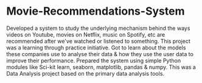 # Movie-Recommendations-System
Developed a system to study the underlying mechanism behind the ways videos on Youtube, movies on Netflix, music on Spotify, etc are recommended after we've watched or listened to something. This project was a learning through practice initiative. Got to learn about the models these companies use to analyse their data & how they use the user data to improve their performance. Prepared the system using simple Python modules like Sci-kit learn, seaborn, matplotlib, pandas & numpy. This was a Data Analysis project based on the primary data analysis tools.
